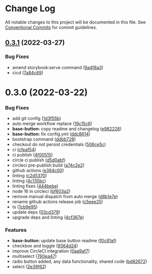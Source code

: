 # Change Log

All notable changes to this project will be documented in this file.
See [Conventional Commits](https://conventionalcommits.org) for commit guidelines.

## [0.3.1](https://github.com/composed-components/composed-components/compare/v0.3.0...v0.3.1) (2022-03-27)


### Bug Fixes

* amend storybook:serve command ([9a4f8a3](https://github.com/composed-components/composed-components/commit/9a4f8a3152109d1be609f4fce662e264b790a6dc))
* cicd ([7a84c69](https://github.com/composed-components/composed-components/commit/7a84c6906887713e13286eb10e9660926e916090))





# 0.3.0 (2022-03-22)


### Bug Fixes

* add git config ([1d3f55b](https://github.com/composed-components/composed-components/commit/1d3f55b23c3203196326da2326aebb47643214ce))
* auto merge workflow replace ([19c15c6](https://github.com/composed-components/composed-components/commit/19c15c616394fb777bb59e70c6ab11d6ad180e26))
* **base-button:** copy readme and changelog ([e982228](https://github.com/composed-components/composed-components/commit/e982228a015fc62ec1e32439f512fefcc04ce051))
* **base-button:** fix config.yml ([ddc8614](https://github.com/composed-components/composed-components/commit/ddc86143f34a6d61926a8ea78f05555776f268ed))
* bootstrap command ([ddbb728](https://github.com/composed-components/composed-components/commit/ddbb72803a8b784422a9f9c21f77d3df6865e49a))
* checkout do not persist credentials ([506ce5c](https://github.com/composed-components/composed-components/commit/506ce5c9c9dc0904a6f4fe8a844e8b5e86cc4054))
* ci ([cfea154](https://github.com/composed-components/composed-components/commit/cfea154a61c8c12c1b437ba5a5e135392bbff09c))
* ci publish ([4f00515](https://github.com/composed-components/composed-components/commit/4f00515d9fee25c7ece1bc6875fde5436b95e715))
* circle ci publish ([d5d0abf](https://github.com/composed-components/composed-components/commit/d5d0abfcc090b19e6f371ad601e1b60e607aacca))
* circleci pre-publish build ([a74c2e2](https://github.com/composed-components/composed-components/commit/a74c2e2f7ff9cd5eee11c40ea9279359064147de))
* github actions ([e384c00](https://github.com/composed-components/composed-components/commit/e384c002c7c640490e4e807befde6f055ab2c469))
* linting ([c2d5370](https://github.com/composed-components/composed-components/commit/c2d5370d6be91585d978ae95271744beaefbd7fb))
* linting ([4c135bc](https://github.com/composed-components/composed-components/commit/4c135bc02f455193fdea49d753cd2d713f042ff5))
* linting fixes ([444bebe](https://github.com/composed-components/composed-components/commit/444bebeabb203adecc47bd204c54212abd4e96f7))
* node 16 in circleci ([bf603a2](https://github.com/composed-components/composed-components/commit/bf603a22840302110c64ef76ee74ac05f057a257))
* remove manual dispatch from auto merge ([d8b1e7e](https://github.com/composed-components/composed-components/commit/d8b1e7e120dba799832d9afcd52134fe1e89c83d))
* rename github actions release job ([c5eee25](https://github.com/composed-components/composed-components/commit/c5eee25ae29555f12bd98bbfb98266c4412dbd87))
* ts ([1cb9e95](https://github.com/composed-components/composed-components/commit/1cb9e952b257e3282041a43be7dd622fba409373))
* update deps ([03cd379](https://github.com/composed-components/composed-components/commit/03cd379a8f305fb434dd89d872b6064027b568d1))
* upgrade deps and linting ([4cf367e](https://github.com/composed-components/composed-components/commit/4cf367ef75cdf4c302dedb462cfaf693be2193c0))


### Features

* **base-button:** update base button readme ([f0c81af](https://github.com/composed-components/composed-components/commit/f0c81afc9b8659dd23d994129a62e0bd32829454))
* checkbox and toggle ([9364d24](https://github.com/composed-components/composed-components/commit/9364d2437ac46e585ed09fc97b7644b652c07901))
* improve CircleCI integration ([0aa9af7](https://github.com/composed-components/composed-components/commit/0aa9af77178967ce22c1c19fa8ea741629b08cd1))
* multiselect ([760ea47](https://github.com/composed-components/composed-components/commit/760ea472f26830270f3521e24c9faa79bbe14f9e))
* radio button added, any data functionality, shared code ([bd82672](https://github.com/composed-components/composed-components/commit/bd826724416433cd8181b214df75f37b1e1afd4d))
* select ([2e39f62](https://github.com/composed-components/composed-components/commit/2e39f6271dce85d836952faaf1a5c2e010e040b1))

